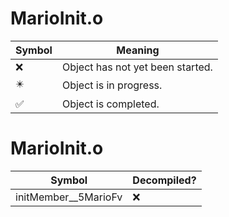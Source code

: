 # MarioInit.o
| Symbol | Meaning 
| ------------- | ------------- 
| :x: | Object has not yet been started. 
| :eight_pointed_black_star: | Object is in progress. 
| :white_check_mark: | Object is completed. 


# MarioInit.o
| Symbol | Decompiled? |
| ------------- | ------------- |
| initMember__5MarioFv | :x: |
